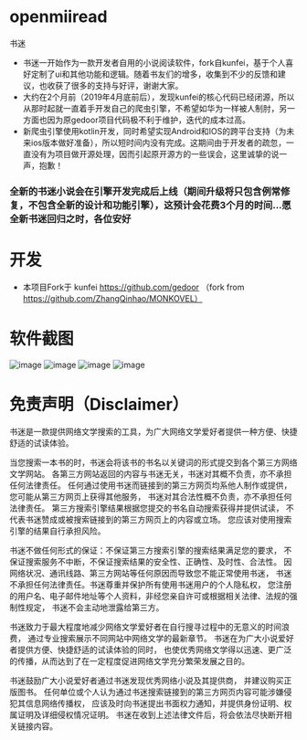 # openmiiread
书迷
- 书迷一开始作为一款开发者自用的小说阅读软件，fork自kunfei，基于个人喜好定制了ui和其他功能和逻辑。随着书友们的增多，收集到不少的反馈和建议，也收获了很多的支持与好评，谢谢大家。 
- 大约在2个月前（2019年4月底前后），发现kunfei的核心代码已经闭源，所以从那时起就一直着手开发自己的爬虫引擎，不希望如华为一样被人制肘，另一方面也因为原gedoor项目代码极不利于维护，迭代的成本过高。
- 新爬虫引擎使用kotlin开发，同时希望实现Android和IOS的跨平台支持（为未来ios版本做好准备），所以短时间内没有完成。这期间由于开发者的疏忽，一直没有为项目做开源处理，因而引起原开源方的一些误会，这里诚挚的说一声，抱歉！

### 全新的书迷小说会在引擎开发完成后上线（期间升级将只包含例常修复，不包含全新的设计和功能引擎），这预计会花费3个月的时间...愿全新书迷回归之时，各位安好

# 开发
- 本项目Fork于 kunfei https://github.com/gedoor （fork from https://github.com/ZhangQinhao/MONKOVEL）

# 软件截图
![image](https://gedoor.github.io/MyBookshelf/image/mybook1.jpg)
![image](https://gedoor.github.io/MyBookshelf/image/mybook2.jpg)
![image](https://gedoor.github.io/MyBookshelf/image/mybook3.jpg)
![image](https://gedoor.github.io/MyBookshelf/image/mybook4.jpg)

# 免责声明（Disclaimer）
书迷是一款提供网络文学搜索的工具，为广大网络文学爱好者提供一种方便、快捷舒适的试读体验。

当您搜索一本书的时，书迷会将该书的书名以关键词的形式提交到各个第三方网络文学网站。
各第三方网站返回的内容与书迷无关，书迷对其概不负责，亦不承担任何法律责任。
任何通过使用书迷而链接到的第三方网页均系他人制作或提供，您可能从第三方网页上获得其他服务，
书迷对其合法性概不负责，亦不承担任何法律责任。
第三方搜索引擎结果根据您提交的书名自动搜索获得并提供试读，
不代表书迷赞成或被搜索链接到的第三方网页上的内容或立场。
您应该对使用搜索引擎的结果自行承担风险。

书迷不做任何形式的保证：不保证第三方搜索引擎的搜索结果满足您的要求，
不保证搜索服务不中断，不保证搜索结果的安全性、正确性、及时性、合法性。
因网络状况、通讯线路、第三方网站等任何原因而导致您不能正常使用书迷，
书迷不承担任何法律责任。书迷尊重并保护所有使用书迷用户的个人隐私权，
您注册的用户名、电子邮件地址等个人资料，非经您亲自许可或根据相关法律、法规的强制性规定，
书迷不会主动地泄露给第三方。

书迷致力于最大程度地减少网络文学爱好者在自行搜寻过程中的无意义的时间浪费，
通过专业搜索展示不同网站中网络文学的最新章节。
书迷在为广大小说爱好者提供方便、快捷舒适的试读体验的同时，
也使优秀网络文学得以迅速、更广泛的传播，从而达到了在一定程度促进网络文学充分繁荣发展之目的。

书迷鼓励广大小说爱好者通过书迷发现优秀网络小说及其提供商，
并建议购买正版图书。
任何单位或个人认为通过书迷搜索链接到的第三方网页内容可能涉嫌侵犯其信息网络传播权，
应该及时向书迷提出书面权力通知，并提供身份证明、权属证明及详细侵权情况证明。
书迷在收到上述法律文件后，将会依法尽快断开相关链接内容。
